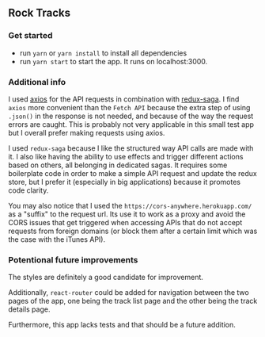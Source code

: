 ## Rock Tracks

### Get started
- run `yarn` or `yarn install` to install all dependencies
- run `yarn start` to start the app. It runs on localhost:3000.

### Additional info
I used [axios](https://github.com/axios/axios) for the API requests in combination with [redux-saga](https://github.com/redux-saga/redux-saga). I find `axios` more convenient than the `Fetch API` because the extra step of using `.json()` in the response is not needed, and because of the way the request errors are caught. This is probably not very applicable in this small test app but I overall prefer making requests using axios.

I used `redux-saga` because I like the structured way API calls are made with it. I also like having the ability to use effects and trigger different actions based on others, all belonging in dedicated sagas. It requires some boilerplate code in order to make a simple API request and update the redux store, but I prefer it (especially in big applications) because it promotes code clarity.

You may also notice that I used the `https://cors-anywhere.herokuapp.com/` as a "suffix" to the request url. Its use it to work as a proxy and avoid the CORS issues that get triggered when accessing APIs that do not accept requests from foreign domains (or block them after a certain limit which was the case with the iTunes API). 

### Potentional future improvements
The styles are definitely a good candidate for improvement.

Additionally, `react-router` could be added for navigation between the two pages of the app, one being the track list page and the other being the track details page. 

Furthermore, this app lacks tests and that should be a future addition.